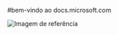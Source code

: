 #bem-vindo ao docs.microsoft.com

![Imagem de referência](media/150x150.png)

<!--HONumber=Jul16_HO3-->



